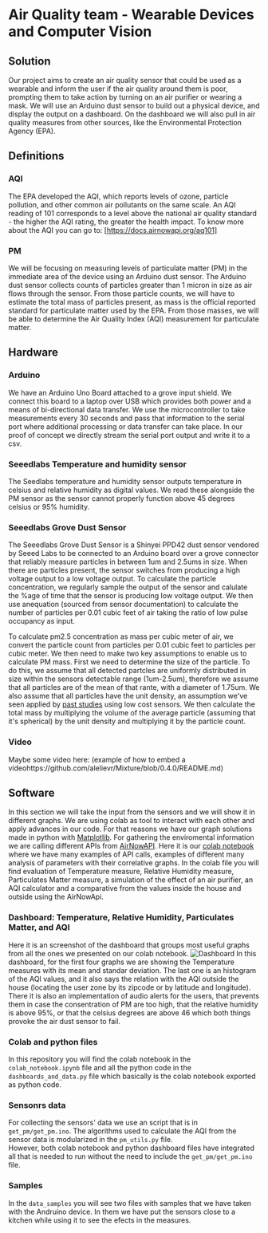 # Air Quality team - Wearable Devices and Computer Vision

## Solution

Our project aims to create an air quality sensor that could be used as a wearable and inform the user if the air quality around them is poor, prompting them to take action by turning on an air purifier or wearing a mask. 
We will use an Arduino dust sensor to build out a physical device, and display the output on a dashboard. 
On the dashboard we will also pull in air quality measures from other sources, like the Environmental Protection Agency (EPA). 

## Definitions

### AQI
The EPA developed the AQI, which reports levels of ozone, particle pollution, and other common air pollutants on the same scale. 
An AQI reading of 101 corresponds to a level above the national air quality standard - the higher the AQI rating, the greater the health impact. 
To know more about the AQI you can go to: [https://docs.airnowapi.org/aq101] 

### PM
We will be focusing on measuring levels of particulate matter (PM) in the immediate area of the device using an Arduino dust sensor. 
The Arduino dust sensor collects counts of particles greater than 1 micron in size as air flows through the sensor. 
From those particle counts, we will have to estimate the total mass of particles present, as mass is the official reported standard for particulate matter used by the EPA. 
From those masses, we will be able to determine the Air Quality Index (AQI) measurement for particulate matter. 

## Hardware

### Arduino

We have an Arduino Uno Board attached to a grove input shield. We connect this board to a laptop over USB which provides both power and a means of bi-directional data transfer. We use the microcontroller to take measurements every 30 seconds and pass that information to the serial port where additional processing or data transfer can take place. In our proof of concept we directly stream the serial port output and write it to a csv.

### Seeedlabs Temperature and humidity sensor

The Seedlabs temperature and humidity sensor outputs temperature in celsius and relative humidity
as digital values. We read these alongside the PM sensor as the sensor cannot properly function above 45 degrees celsius or 95% humidity. 

### Seeedlabs Grove Dust Sensor

The Seeedlabs Grove Dust Sensor is a Shinyei PPD42 dust sensor vendored by Seeed Labs to be connected to an  Arduino board over a grove connector that reliably measure particles in between 1um and 2.5ums in size. When there are particles present, the sensor switches from producing a high voltage output to a low voltage output. To calculate the particle concentration, we regularly sample the output of the sensor and  calulate the %age of  time that the sensor is producing low voltage output. We then use anequation (sourced from sensor documentation) to calculate the number of particles per 0.01 cubic feet of air taking the ratio of low pulse occupancy as input.

To calculate pm2.5 concentration as mass per cubic meter of air, we convert the particle count from particles per 0.01 cubic feet to particles per cubic meter. We then need to make two key assumptions to enable us to calculate PM mass. First we need to determine the size of the particle. To do this, we assume that all detected partcles are uniformly distributed in size within the sensors detectable range (1um-2.5um), therefore we assume that all particles are of  the mean of  that rante, with a diameter of 1.75um. We also assume that all particles have the unit density, an assumption we've seen applied by [past studies](https://academic.oup.com/annweh/article/50/8/843/154938) using low cost sensors. We then calculate the total mass by multiplying the volume of the average particle (assuming that it's spherical) by the unit density and multiplying it by the particle count.


### Video

Maybe some video here: (example of how to embed a videohttps://github.com/alelievr/Mixture/blob/0.4.0/README.md)

## Software

In this section we will take the input from the sensors and we will show it in different graphs.
We are using colab as tool to interact with each other and apply advances in our code. 
For that reasons we have our graph solutions made in python with [Matplotlib](https://matplotlib.org/). 
For gathering the enviromental information we are calling different APIs from [AirNowAPI](https://docs.airnowapi.org/). 
Here it is our [colab notebook](https://colab.research.google.com/drive/1L0fGcY5KhRBeFsvSIR6Plb1Gl8LK7w7u) where we have many examples of API calls, examples of different many analysis of parameters with their correlative graphs. 
In the colab file you will find evaluation of Temperature measure, Relative Humidity measure, Particulates Matter measure, a simulation of the effect of an air purifier, an AQI calculator and a comparative from the values inside the house and outside using the AirNowApi.

### Dashboard: Temperature, Relative Humidity, Particulates Matter, and AQI

Here it is an screenshot of the dashboard that groups most useful graphs from all the ones we presented on our colab notebook.
![Dashboard](img/dashboard.png.png)
In this dashboard, for the first four graphs we are showing the Temperature measures with its mean and standar deviation. 
The last one is an histogram of the AQI values, and it also says the relation with the AQI outside the house (locating the user zone by its zipcode or by latitude and longitude). 
There it is also an implementation of audio alerts for the users, that prevents them in case the consentration of PM are too high, that the relative humidity is above 95%, or that the celsius degrees are above 46 which both things provoke the air dust sensor to fail.

### Colab and python files 

In this repository you will find the colab notebook in the `colab_notebook.ipynb` file and all the python code in the `dashboards_and_data.py` file which basically is the colab notebook exported as python code.

### Sensonrs data

For collecting the sensors' data we use an script that is in `get_pm/get_pm.ino`. 
The algorithms used to calculate the AQI from the sensor data is modularized in the `pm_utils.py` file.  
However, both colab notebook and python dashboard files have integrated all that is needed to run without the need to include the `get_pm/get_pm.ino` file.

### Samples

In the `data_samples` you will see two files with samples that we have taken with the Andruino device. In them we have put the sensors close to a kitchen while using it to see the efects in the measures.